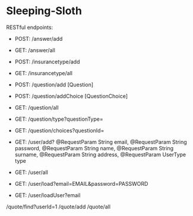 # Sleeping-Sloth


RESTful endpoints:

- POST: /answer/add
- GET: /answer/all

- POST: /insurancetype/add
- GET: /insurancetype/all

- POST: /question/add [Question]
- POST: /question/addChoice [QuestionChoice]
- GET: /question/all
- GET: /question/type?questionType=
- GET: /question/choices?questionId=


- GET: /user/add?
@RequestParam String email, 
@RequestParam String password,
@RequestParam String name,
@RequestParam String surname,
@RequestParam String address,
@RequestParam UserType type
- GET: /user/all
- GET: /user/load?email=EMAIL&password=PASSWORD
- GET: /user/loadUser?email	


/quote/find?userId=1
/quote/add
/quote/all
